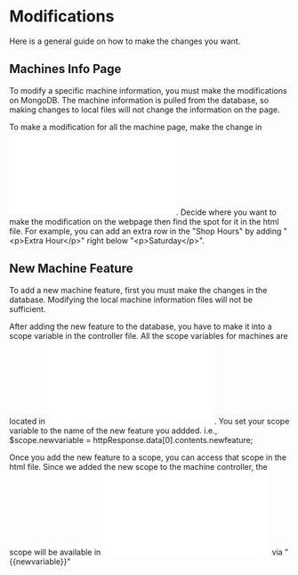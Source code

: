 # Modifications

Here is a general guide on how to make the changes you want.

## Machines Info Page
To modify a specific machine information, 
you must make the modifications on MongoDB.
The machine information is pulled from the database, 
so making changes to local files will not change the information on the page.

To make a modification for all the machine page, make the change in 
![rpicampusmap/public/views/machine_sites_info.html](../../public/views/machine_sites_info.html).
Decide where you want to make the modification on the webpage then find the 
spot for it in the html file. 
For example, you can add an extra row in the "Shop Hours" by adding 
"\<p\>Extra Hour\</p\>" right below "\<p\>Saturday\</p\>".

## New Machine Feature
To add a new machine feature, first you must make the changes in the database. 
Modifying the local machine information files will not be sufficient.

After adding the new feature to the database, you have to make it into 
a scope variable in the controller file. 
All the scope variables for machines are located in 
![rpicampusmap/public/controllers/machineInformationController.js](../../public/controllers/machineInformationController.js).
You set your scope variable to the name of the new feature you addded. 
i.e., $scope.newvariable = httpResponse.data[0].contents.newfeature;

Once you add the new feature to a scope, you can access that scope in the html file.
Since we added the new scope to the machine controller, 
the scope will be available in 
![rpicampusmap/public/views/machine_sites_info.html](../../public/views/machine_sites_info.html)
via "{{newvariable}}"